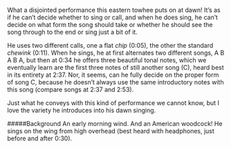 What a disjointed performance this eastern towhee puts on at dawn! It’s as if he can’t decide whether to sing or call, and when he does sing, he can’t decide on what form the song should take or whether he should see the song through to the end or sing just a bit of it. 

He uses two different calls, one a flat _chip_ (0:05), the other the standard _chewink_ (0:11). When he sings, he at first alternates two different songs, A B A B A, but then at 0:34 he offers three beautiful tonal notes, which we eventually learn are the first three notes of still another song (C), heard best in its entirety at 2:37. Nor, it seems, can he fully decide on the proper form of song C, because he doesn’t always use the same introductory notes with this song (compare songs at 2:37 and 2:53).

Just what he conveys with this kind of performance we cannot know, but I love the variety he introduces into his dawn singing.   

#####Background
An early morning wind. And an American woodcock! He sings on the wing from high overhead (best heard with headphones, just before and after 0:30).  
